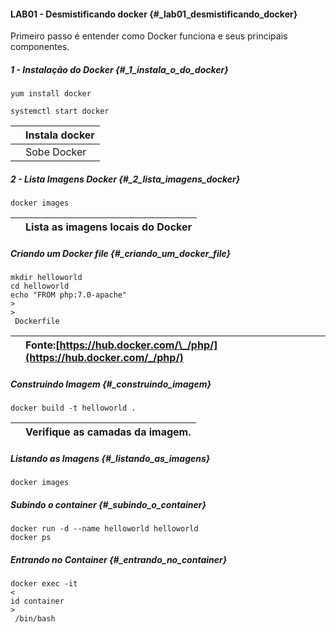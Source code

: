 #### LAB01 - Desmistificando docker {#_lab01_desmistificando_docker}

Primeiro passo é entender como Docker funciona e seus principais componentes.

##### 1 - Instalação do Docker {#_1_instala_o_do_docker}

```
yum install docker 

systemctl start docker  
```

|  | Instala docker |
| :--- | :--- |
|  | Sobe Docker |

##### 2 - Lista Imagens Docker {#_2_lista_imagens_docker}

```
docker images 
```

|  | Lista as imagens locais do Docker |
| :--- | :--- |


##### Criando um Docker file {#_criando_um_docker_file}

```
mkdir helloworld
cd helloworld
echo "FROM php:7.0-apache" 
>
>
 Dockerfile 
```

|  | Fonte:[https://hub.docker.com/\_/php/](https://hub.docker.com/_/php/) |
| :--- | :--- |


##### Construindo Imagem {#_construindo_imagem}

```
docker build -t helloworld . 
```

|  | Verifique as camadas da imagem. |
| :--- | :--- |


##### Listando as Imagens {#_listando_as_imagens}

```
docker images
```

##### Subindo o container {#_subindo_o_container}

```
docker run -d --name helloworld helloworld
docker ps
```

##### Entrando no Container {#_entrando_no_container}

```
docker exec -it 
<
id container
>
 /bin/bash
```

 



